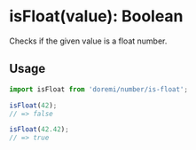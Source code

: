# isFloat(value): Boolean

Checks if the given value is a float number.

## Usage

```js
import isFloat from 'doremi/number/is-float';

isFloat(42);
// => false

isFloat(42.42);
// => true
```
